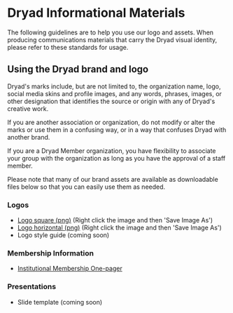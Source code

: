 # Dryad Informational Materials

The following guidelines are to help you use our logo and assets. When producing communications materials that carry the Dryad visual identity, please refer to these standards for usage.

## Using the Dryad brand and logo

Dryad's marks include, but are not limited to, the organization name, logo, social media skins and profile images, and any words, phrases, images, or other designation that identifies the source or origin with any of Dryad's creative work.

If you are another association or organization, do not modify or alter the marks or use them in a confusing way, or in a way that confuses Dryad with another brand.

If you are a Dryad Member organization, you have flexibility to associate your group with the organization as long as you have the approval of a staff member.

Please note that many of our brand assets are available as downloadable files below so that you can easily use them as needed.

### Logos
- [Logo square (png)](https://github.com/datadryad/promotional-materials/blob/main/Dryad_logo_square_transparent.png) (Right click the image and then 'Save Image As')
- [Logo horizontal (png)](https://github.com/datadryad/promotional-materials/blob/main/Dryad_logo_rectangle_transparent.png) (Right click the image and then 'Save Image As')
- Logo style guide (coming soon)

### Membership Information
- [Institutional Membership One-pager](materials/Dryad-Institutional-Membership.pdf)

### Presentations
- Slide template (coming soon)

